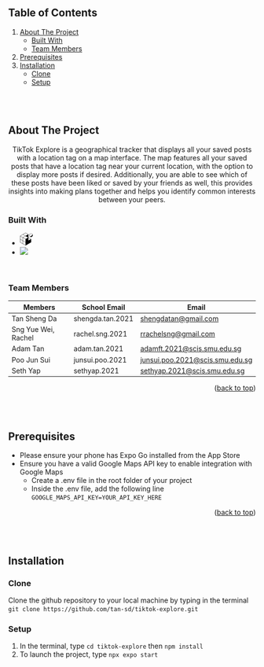 <a id="readme-top"></a>
<!-- TABLE OF CONTENTS -->
## Table of Contents
  <ol>
    <li>
      <a href="#about-the-project">About The Project</a>
      <ul>
        <li><a href="#built-with">Built With</a></li>
        <li><a href="#team-members">Team Members</a></li>
      </ul>
    </li>
    <li>
      <a href="#prerequisites">Prerequisites</a>
    </li>
    <li>
      <a href="#installation">Installation</a>
    <ul>
      <li><a href="#clone">Clone</a></li>
      <li><a href="#setup">Setup</a></li>
    </ul>
    </li>
  </ol>

<br/>
<br/>

## About The Project

<p align=center>
   TikTok Explore is a geographical tracker that displays all your saved posts with a location tag on a map interface. The map features all your saved posts that have a location tag near your current location, with the option to display more posts if desired. Additionally, you are able to see which of these posts have been liked or saved by your friends as well, this provides insights into making plans together and helps you identify common interests between your peers.

</p>

### Built With

* <a href="https://docs.expo.dev/"><img width="26px" src="./assets/favicon.png"/></a>
* <a href="https://docs.pmnd.rs/react-three-fiber/getting-started/introduction.org/"><img src="https://cdn.jsdelivr.net/gh/devicons/devicon/icons/react/react-original.svg" width="26px"></a>

<br/>

### Team Members

| Members               | School Email     | Email                           |
| --------------------- | ---------------- | ------------------------------- |
| Tan Sheng Da                   | shengda.tan.2021 | shengdatan@gmail.com            |
| Sng Yue Wei, Rachel            | rachel.sng.2021  | rrachelsng@gmail.com    |
| Adam Tan          | adam.tan.2021  |  adamft.2021@scis.smu.edu.sg   |
| Poo Jun Sui            | junsui.poo.2021  | junsui.poo.2021@scis.smu.edu.sg   |
| Seth Yap | sethyap.2021 | sethyap.2021@scis.smu.edu.sg |

<p align="right">(<a href="#readme-top">back to top</a>)</p>

<br/>
<br/>

## Prerequisites
* Please ensure your phone has Expo Go installed from the App Store
* Ensure you have a valid Google Maps API key to enable integration with Google Maps
  * Create a .env file in the root folder of your project
  * Inside the .env file, add the following line `GOOGLE_MAPS_API_KEY=YOUR_API_KEY_HERE`

<p align="right">(<a href="#readme-top">back to top</a>)</p>

<br/>
<br/>

## Installation

### Clone
Clone the github repository to your local machine by typing in the terminal `git clone https://github.com/tan-sd/tiktok-explore.git`

### Setup
1. In the terminal, type `cd tiktok-explore` then `npm install`
2. To launch the project, type `npx expo start`
